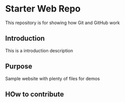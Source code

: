 # Starter Web Repo

This repository is for showing how Git and GitHub work

## Introduction

This is a introduction description

## Purpose

Sample website with plenty of files for demos

## HOw to contribute